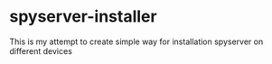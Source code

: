 # spyserver-installer
This is my attempt to create simple way for installation spyserver on different devices
